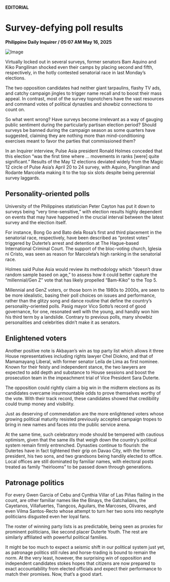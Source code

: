 **EDITORIAL**

# Survey-defying poll results

****Philippine Daily Inquirer / 05:07 AM May 16, 2025****

![Image](https://raw.githubusercontent.com/github-jl14/scrapy_api/refs/heads/main/images/editorial05162025.png)



Virtually locked out in several surveys, former senators Bam Aquino and Kiko Pangilinan shocked even their camps by placing second and fifth, respectively, in the hotly contested senatorial race in last Monday’s elections.

The two opposition candidates had neither giant tarpaulins, flashy TV ads, and catchy campaign jingles to trigger name recall and to boost their mass appeal. In contrast, most of the survey topnotchers have the vast resources and command votes of political dynasties and showbiz connections to count on.

So what went wrong? Have surveys become irrelevant as a way of gauging public sentiment during the particularly partisan election period? Should surveys be banned during the campaign season as some quarters have suggested, claiming they are nothing more than mind-conditioning exercises meant to favor the parties that commissioned them?

In an Inquirer interview, Pulse Asia president Ronald Holmes conceded that this election “was the first time where … movements in ranks [were] quite significant.” Results of the May 12 elections deviated widely from the Magic 12 circle of Pulse Asia’s April 20 to 24 survey, with Aquino, Pangilinan and Rodante Marcoleta making it to the top six slots despite being perennial survey laggards.

## Personality-oriented polls

University of the Philippines statistician Peter Cayton has put it down to surveys being “very time-sensitive,” with election results highly dependent on events that may have happened in the crucial interval between the latest survey and the election itself.

For instance, Bong Go and Bato dela Rosa’s first and third placement in the senatorial race, respectively, have been described as “protest votes” triggered by Duterte’s arrest and detention at The Hague-based International Criminal Court. The support of the bloc-voting church, Iglesia ni Cristo, was seen as reason for Marcoleta’s high ranking in the senatorial race.

Holmes said Pulse Asia would review its methodology which “doesn’t draw random sample based on age,” to assess how it could better capture the “millennial/Gen Z” vote that has likely propelled “Bam-Kiko” to the Top 5.

Millennial and GenZ voters, or those born in the 1980s to 2000s, are seen to be more idealistic, basing their poll choices on issues and performance, rather than the glitzy song and dance routine that define the country’s personality-oriented polls. Pasig mayor Vico Sotto’s record of good governance, for one, resonated well with the young, and handily won him his third term by a landslide. Contrary to previous polls, many showbiz personalities and celebrities didn’t make it as senators.

## Enlightened voters

Another positive note is Akbayan’s win as top party list which allows it three House representatives including rights lawyer Chel Diokno, and that of Mamamayang Liberal, with former senator Leila de Lima as first nominee. Known for their feisty and independent stance, the two lawyers are expected to add depth and substance to House sessions and boost the prosecution team in the impeachment trial of Vice President Sara Duterte.

The opposition could rightly claim a big win in the midterm elections as its candidates overcame insurmountable odds to prove themselves worthy of the vote. With their track record, these candidates showed that credibility could trump money and visibility.

Just as deserving of commendation are the more enlightened voters whose growing political maturity resisted previously accepted campaign tropes to bring in new names and faces into the public service arena.

At the same time, such celebratory mode should be tempered with cautious optimism, given that the same ills that weigh down the country’s political system remain firmly entrenched. Dynasties continue to flourish: the Dutertes have in fact tightened their grip on Davao City, with the former president, his two sons, and two grandsons being handily elected to office. Local offices are still dominated by familiar names, with electoral posts treated as family “heirlooms” to be passed down through generations.

## Patronage politics

For every Gwen Garcia of Cebu and Cynthia Villar of Las Piñas flailing in the count, are other familiar names like the Binays, the Gatchalians, the Cayetanos, Villafuertes, Tiangcos, Aguilars, the Marcoses, Olivares, and even Vilma Santos-Recto whose attempt to turn her two sons into neophyte politicians disgusted even her loyal fans.

The roster of winning party lists is as predictable, being seen as proxies for prominent politicians, like second placer Duterte Youth. The rest are similarly affiliated with powerful political families.

It might be too much to expect a seismic shift in our political system just yet, as patronage politics still rules and horse-trading is bound to remain the norm. At the very least, however, the surprising win of opposition and independent candidates stokes hopes that citizens are now prepared to exact accountability from elected officials and expect their performance to match their promises. Now, that’s a good start.